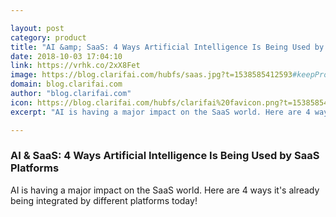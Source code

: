 ```yaml
---

layout: post
category: product
title: "AI &amp; SaaS: 4 Ways Artificial Intelligence Is Being Used by SaaS Platforms"
date: 2018-10-03 17:04:10
link: https://vrhk.co/2xX8Fet
image: https://blog.clarifai.com/hubfs/saas.jpg?t=1538585412593#keepProtocol
domain: blog.clarifai.com
author: "blog.clarifai.com"
icon: https://blog.clarifai.com/hubfs/clarifai%20favicon.png?t=1538585412593
excerpt: "AI is having a major impact on the SaaS world. Here are 4 ways it's already being integrated by different platforms today!"

---
```


### AI &amp; SaaS: 4 Ways Artificial Intelligence Is Being Used by SaaS Platforms

AI is having a major impact on the SaaS world. Here are 4 ways it's already being integrated by different platforms today!